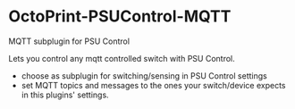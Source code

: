 # OctoPrint-PSUControl-MQTT
MQTT subplugin for PSU Control

Lets you control any mqtt controlled switch with PSU Control.


- choose as subplugin for switching/sensing in PSU Control settings
- set MQTT topics and messages to the ones your switch/device expects in this plugins' settings.
